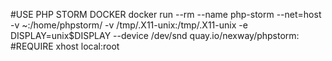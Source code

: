 #USE PHP STORM DOCKER
docker run --rm --name php-storm --net=host -v ~:/home/phpstorm/ -v /tmp/.X11-unix:/tmp/.X11-unix -e DISPLAY=unix$DISPLAY --device /dev/snd quay.io/nexway/phpstorm:<Version>
#REQUIRE
xhost local:root
